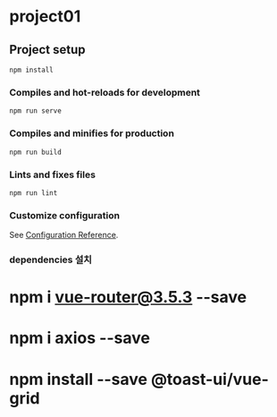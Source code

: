 # project01

## Project setup
```
npm install
```

### Compiles and hot-reloads for development
```
npm run serve
```

### Compiles and minifies for production
```
npm run build
```

### Lints and fixes files
```
npm run lint
```

### Customize configuration
See [Configuration Reference](https://cli.vuejs.org/config/).



### dependencies 설치
# npm i vue-router@3.5.3 --save 
# npm i axios --save
# npm install --save @toast-ui/vue-grid